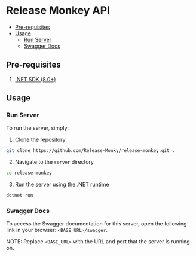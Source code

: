 # Release Monkey API

- [Pre-requisites](#pre-requisites)
- [Usage](#usage)
  - [Run Server](#run-server)
  - [Swagger Docs](#swagger-docs)

## Pre-requisites

1. [.NET SDK (8.0+)](https://dotnet.microsoft.com/en-us/download)

## Usage

### Run Server

To run the server, simply:

1. Clone the repository

```sh
git clone https://github.com/Release-Monky/release-monkey.git .
```

2. Navigate to the `server` directory

```sh
cd release-monkey
```

3. Run the server using the .NET runtime

```sh
dotnet run
```

### Swagger Docs

To access the Swagger documentation for this server, open the following link
in your browser: `<BASE_URL>/swagger`.

NOTE: Replace `<BASE_URL>` with the URL and port that the server is running on.